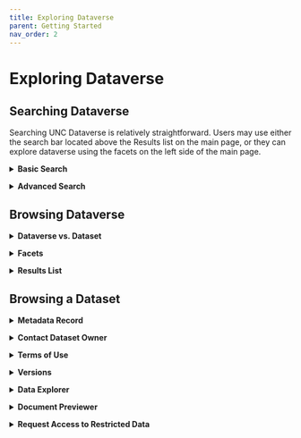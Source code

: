 ```yaml
---
title: Exploring Dataverse
parent: Getting Started
nav_order: 2
---
```

<script src="https://unpkg.com/vanilla-back-to-top@7.2.1/dist/vanilla-back-to-top.min.js"></script>
<script>addBackToTop({
  diameter: 56,
  backgroundColor: 'rgb(75, 156, 211)',
  textColor: '#fff'
})</script>

# Exploring Dataverse

## Searching Dataverse

Searching UNC Dataverse is relatively straightforward. Users may use either the search bar located above the Results list on the main page, or they can explore dataverse using the facets on the left side of the main page.

<details>
  <summary><strong>Basic Search</strong></summary><br>
  UNC Dataverse offers a search bar to help users locate data or research projects of interest. The bar is just above the Results list and functions like a typical search bar. Simply enter the keywords describing the type(s) of data you are looking for and click ‘Find’.
    <p></p>
  <img src="https://agooch.github.io/testsite/assets/images/searchgif2.gif">
</details>
<p></p>

<details>
  <summary><strong>Advanced Search</strong></summary><br>
  If the basic search bar is not providing specific search results, we recommend using the advanced search to narrow the list down. The advanced search allows users to search across individual metadata fields for relevant results at the Dataverse, Dataset, and File-level. 
  <p></p>
  To get started, click ‘Advanced Search’ beside the search bar on the main UNC Dataverse landing page. You will be redirected to a new search page.
  <p></p>
  From here you can decide to search across Dataverse, Datasets, or individual Files. Simply scroll to the section you wish to search through and then identify the field(s) you want to enter keywords into.
  <p></p>
   <img src="https://agooch.github.io/testsite/assets/images/advancedsearch1.png">
  <p></p>
  Once you’ve entered as many keywords as needed, click ‘Find’. Your results will load in a new UNC Dataverse page.
  <p></p>
  <img src="https://agooch.github.io/testsite/assets/images/advancedsearchgif1.gif">
  <p></p>
  If your search provides 0 results, we recommend removing a keyword or checking your spelling for any typos. 

</details>
<p></p>

## Browsing Dataverse

<details>
  <summary><strong>Dataverse vs. Dataset</strong></summary><br>
  A dataverse is a collection that can hold datasets as well as other dataverse collections. You can think of it as a container as depicted below.
  <p></p>
   <img src="https://agooch.github.io/testsite/assets/images/containerimage.png">
  <p></p>
  This permits users to organize their research in various ways.
  <p></p>
  You can search at the Dataverse level or filter down to the Dataset or File level by using the checkbox options on the far left of the UNC Dataverse page.

</details>
<p></p>

<details>
  <summary><strong>Facets</strong></summary><br>
  Facets are specific terms used to narrow down the results in the UNC Dataverse results list. You can find them on the far left of both the UNC Dataverse main page, but also within dataverses housed under UNC Dataverse. Clicking on a facet will only show those results related to the selected facet.
  <p></p>
  To remove the facet from your search, navigate to the top of the results list and click the ‘x’ beside the facet label.
  <p></p>
  <img src="https://agooch.github.io/testsite/assets/images/FacetRemove.png">
  
</details>
<p></p>

<details>
  <summary><strong>Results List</strong></summary><br>
  The results list is in the middle of the UNC Dataverse main page. This list will update every time you perform a search or select a facet. You can sort the list by clicking on the Sort button to the right.
  <p></p>
  <img src="https://agooch.github.io/testsite/assets/images/sortresults.png">
  <p></p>
  You will only see published Dataverses, Datasets, and Files in the results list. If you are the Admin, Curator, or Contributor of an unpublished draft Dataverse or Dataset, you may also see them in the results list. 
</details>
<p></p>

## Browsing a Dataset

<details>
  <summary><strong>Metadata Record</strong></summary><br>
  Descriptive text about this section of your user dashboard in Dataverse.  
</details>
<p></p>

<details>
  <summary><strong>Contact Dataset Owner</strong></summary><br>
  Descriptive text about this section of your user dashboard in Dataverse.  
</details>
<p></p>

<details>
  <summary><strong>Terms of Use</strong></summary><br>
  Descriptive text about this section of your user dashboard in Dataverse.  
</details>
<p></p>

<details>
  <summary><strong>Versions</strong></summary><br>
  Descriptive text about this section of your user dashboard in Dataverse.  
</details>
<p></p>

<details>
  <summary><strong>Data Explorer</strong></summary><br>
  Descriptive text about this section of your user dashboard in Dataverse.  
</details>
<p></p>

<details>
  <summary><strong>Document Previewer</strong></summary><br>
  Descriptive text about this section of your user dashboard in Dataverse.  
</details>
<p></p>

<details>
  <summary><strong>Request Access to Restricted Data</strong></summary><br>
  Descriptive text about this section of your user dashboard in Dataverse.  
</details>
<p></p>
